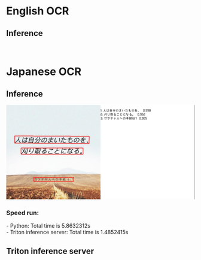 
<h1>English OCR</h1>
<h2>Inference</h2>
<img src="assets/result.jpg" alt="">

<h1>Japanese OCR</h1>
<h2>Inference</h2>
<img src="assets/image_2024_04_24T11_20_52_194Z.png" alt="">

<h3>Speed run:</h3>
- Python: Total time is 5.8632312s <br>
- Triton inference server: Total time is 1.4852415s


<h2>Triton inference server</h2>
<img src="assets/dalitriton.jpg" alt="">



